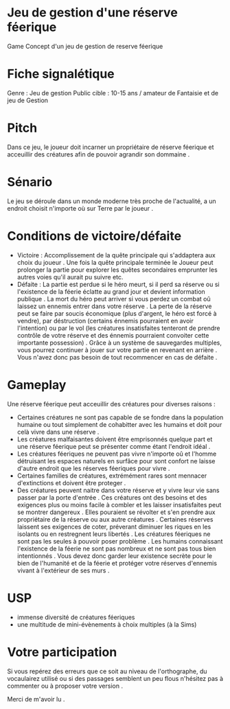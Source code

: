 # Jeu de gestion d'une réserve féerique
Game Concept d'un jeu de gestion de reserve féerique
# Fiche signalétique
Genre : Jeu de gestion
Public cible : 10-15 ans / amateur de Fantaisie et de jeu de Gestion
# Pitch
  Dans ce jeu, le joueur doit incarner un propriétaire de réserve féerique et acceuillir des créatures afin de pouvoir agrandir son dommaine .
# Sénario
  Le jeu se déroule dans un monde moderne très proche de l'actualité, a un endroit choisit n'importe où sur Terre par le joueur .
# Conditions de victoire/défaite
- Victoire : Accomplissement de la quête principale qui s'addaptera aux choix du joueur . Une fois la quête principale terminée le Joueur peut prolonger la partie pour explorer les quêtes secondaires emprunter les autres voies qu'il aurait pu suivre etc.
- Défaite : La partie est perdue si le héro meurt, si il perd sa réserve ou si l'existence de la féerie éclatte au grand jour et devient information publique .
  La mort du héro peut arriver si vous perdez un combat oû laissez un ennemis entrer dans votre réserve .
  La perte de la réserve peut se faire par soucis économique (plus d'argent, le héro est forcé à vendre), par déstruction (certains énnemis pourraient en avoir l'intention) ou par le vol (les créatures insatisfaites tenteront de prendre contrôle de votre réserve et des énnemis pourraient convoiter cette importante possession) .
  Grâce à un système de sauvegardes multiples, vous pourrez continuer à jouer sur votre partie en revenant en arrière . Vous n'avez donc pas besoin de tout recommencer en cas de défaite .
# Gameplay
  Une réserve féerique peut acceuillir des créatures pour diverses raisons :
- Certaines créatures ne sont pas capable de se fondre dans la population humaine ou tout simplement de cohabitter avec les humains et doit pour celà vivre dans une réserve .
- Les créatures malfaisantes doivent être emprisonnés quelque part et une réserve féerique peut se présenter comme étant l'endroit idéal .
- Les créatures féeriques ne peuvent pas vivre n'importe oû et l'homme détruisant les espaces naturels en surfâce pour sont confort ne laisse d'autre endroit que les réserves féeriques pour vivre .
- Certaines familles de créatures, extrémément rares sont mennacer d'extinctions et doivent être proteger .
- Des créatures peuvent naitre dans votre réserve et y vivre leur vie sans passer par la porte d'entrée .
  Ces créatures ont des besoins et des exigences plus ou moins facile à combler et les laisser insatisfaites peut se montrer dangereux . Elles pouraient se révolter et s'en prendre aux propriétaire de la réserve ou aux autre créatures . Certaines réserves laissent ses exigences de coter, préverant diminuer les riques en les isolants ou en restregnent leurs libertés .
  Les créatures féeriques ne sont pas les seules à pouvoir poser problème . Les humains connaissant l'existence de la féerie ne sont pas nombreux et ne sont pas tous bien intentionnés . Vous devez donc garder leur existence secrète pour le bien de l'humanité et de la féerie et protéger votre réserves d'ennemis vivant à l'extérieur de ses murs .
# USP
- immense diversité de créatures féeriques
- une multitude de mini-évènements à choix multiples (à la Sims)
# Votre participation
Si vous repérez des erreurs que ce soit au niveau de l'orthographe, du vocaulairez utilisé ou si des passages semblent un peu flous n'hésitez pas à commenter ou à proposer votre version .

Merci de m'avoir lu .
